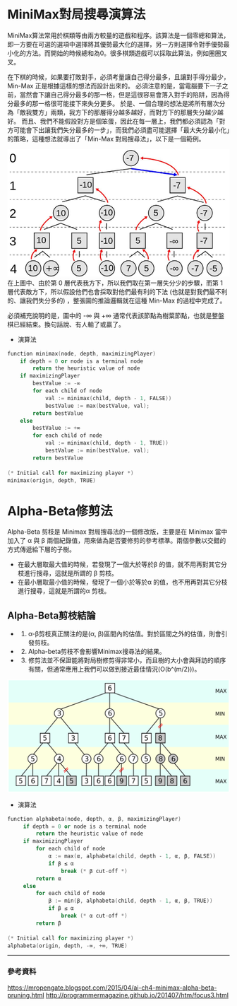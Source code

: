 # MiniMax對局搜尋演算法
MiniMax算法常用於棋類等由兩方較量的遊戲和程序。該算法是一個零總和算法，即一方要在可選的選項中選擇將其優勢最大化的選擇，另一方則選擇令對手優勢最小化的方法。而開始的時候總和為0。很多棋類遊戲可以採取此算法，例如圈圈叉叉。

在下棋的時候，如果要打敗對手，必須考量讓自己得分最多，且讓對手得分最少，Min-Max 正是根據這樣的想法而設計出來的。
必須注意的是，當電腦要下一子之前，當然會下讓自己得分最多的那一格，但是這很容易會落入對手的陷阱，因為得分最多的那一格很可能接下來失分更多。
於是、一個合理的想法是將所有層次分為「敵我雙方」兩類，我方下的那層得分越多越好，而對方下的那層失分越少越好。
而且、我們不能假設對方是個笨蛋，因此在每一層上，我們都必須認為「對方可能會下出讓我們失分最多的一步」，而我們必須盡可能選擇「最大失分最小化」的策略，這種想法就導出了「Min-Max 對局搜尋法」，以下是一個範例。

![MiniMax對局搜尋演算法](../image/Minimax.jpg)
在上圖中、由於第 0 層代表我方下，所以我們取在第一層失分少的步驟，而第 1 層代表敵方下，所以假設他們也會採取對他們最有利的下法 (也就是對我們最不利的、讓我們失分多的) ，整張圖的推論邏輯就在這種 Min-Max 的過程中完成了。

必須補充說明的是，圖中的 -∞ 與 +∞ 通常代表該節點為樹葉節點，也就是整盤棋已經結束。換句話說、有人輸了或贏了。
* 演算法
```c++
function minimax(node, depth, maximizingPlayer)
    if depth = 0 or node is a terminal node
        return the heuristic value of node
    if maximizingPlayer
        bestValue := -∞
        for each child of node
            val := minimax(child, depth - 1, FALSE))
            bestValue := max(bestValue, val);
        return bestValue
    else
        bestValue := +∞
        for each child of node
            val := minimax(child, depth - 1, TRUE))
            bestValue := min(bestValue, val);
        return bestValue

(* Initial call for maximizing player *)
minimax(origin, depth, TRUE)
```
# Alpha-Beta修剪法
Alpha-Beta 剪枝是 Minimax 對局搜尋法的一個修改版，主要是在 Minimax 當中加入了 α 與 β 兩個紀錄值，用來做為是否要修剪的參考標準。兩個參數以交錯的方式傳遞給下層的子樹。
* 在最大層取最大值的時候，若發現了一個大於等於β 的值，就不用再對其它分枝進行搜尋，這就是所謂的 β 剪枝。
* 在最小層取最小值的時候，發現了一個小於等於α 的值，也不用再對其它分枝進行搜尋，這就是所謂的α 剪枝。
## Alpha-Beta剪枝結論
* 1. α-β剪枝真正關注的是(α, β)區間內的估值。對於區間之外的估值，則會引發剪枝。
* 2. Alpha-beta剪枝不會影響Minimax搜尋法的結果。
* 3. 修剪法並不保證能將對局樹修剪得非常小，而且樹的大小會與拜訪的順序有關，但通常應用上我們可以做到接近最佳情況(O(b^(m/2)))。

![Alpha-Beta修剪法](../image/Alpha-Beta.jpg)
* 演算法
```c++
function alphabeta(node, depth, α, β, maximizingPlayer)
     if depth = 0 or node is a terminal node
         return the heuristic value of node
     if maximizingPlayer
         for each child of node
             α := max(α, alphabeta(child, depth - 1, α, β, FALSE))
             if β ≤ α
                 break (* β cut-off *)
         return α
     else
         for each child of node
             β := min(β, alphabeta(child, depth - 1, α, β, TRUE))
             if β ≤ α
                 break (* α cut-off *)
         return β
         
(* Initial call for maximizing player *)
alphabeta(origin, depth, -∞, +∞, TRUE)
```
---
### 參考資料
https://mropengate.blogspot.com/2015/04/ai-ch4-minimax-alpha-beta-pruning.html
http://programmermagazine.github.io/201407/htm/focus3.html
